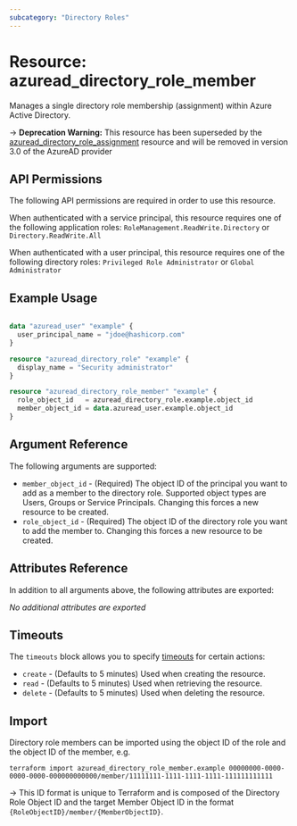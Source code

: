 ```yaml
---
subcategory: "Directory Roles"
---
```


# Resource: azuread_directory_role_member

Manages a single directory role membership (assignment) within Azure Active Directory.

-> **Deprecation Warning:** This resource has been superseded by the [azuread_directory_role_assignment](https://registry.terraform.io/providers/hashicorp/azuread/latest/docs/resources/directory_role_assignment) resource and will be removed in version 3.0 of the AzureAD provider

## API Permissions

The following API permissions are required in order to use this resource.

When authenticated with a service principal, this resource requires one of the following application roles: `RoleManagement.ReadWrite.Directory` or `Directory.ReadWrite.All`

When authenticated with a user principal, this resource requires one of the following directory roles: `Privileged Role Administrator` or `Global Administrator`

## Example Usage

```terraform

data "azuread_user" "example" {
  user_principal_name = "jdoe@hashicorp.com"
}

resource "azuread_directory_role" "example" {
  display_name = "Security administrator"
}

resource "azuread_directory_role_member" "example" {
  role_object_id   = azuread_directory_role.example.object_id
  member_object_id = data.azuread_user.example.object_id
}
```

## Argument Reference

The following arguments are supported:

* `member_object_id` - (Required) The object ID of the principal you want to add as a member to the directory role. Supported object types are Users, Groups or Service Principals. Changing this forces a new resource to be created.
* `role_object_id` - (Required) The object ID of the directory role you want to add the member to. Changing this forces a new resource to be created.

## Attributes Reference

In addition to all arguments above, the following attributes are exported:

*No additional attributes are exported*

## Timeouts

The `timeouts` block allows you to specify [timeouts](https://www.terraform.io/language/resources/syntax#operation-timeouts) for certain actions:

* `create` - (Defaults to 5 minutes) Used when creating the resource.
* `read` - (Defaults to 5 minutes) Used when retrieving the resource.
* `delete` - (Defaults to 5 minutes) Used when deleting the resource.

## Import

Directory role members can be imported using the object ID of the role and the object ID of the member, e.g.

```shell
terraform import azuread_directory_role_member.example 00000000-0000-0000-0000-000000000000/member/11111111-1111-1111-1111-111111111111
```

-> This ID format is unique to Terraform and is composed of the Directory Role Object ID and the target Member Object ID in the format `{RoleObjectID}/member/{MemberObjectID}`.
